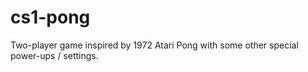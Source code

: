 # cs1-pong
Two-player game inspired by 1972 Atari Pong with some other special power-ups / settings.
